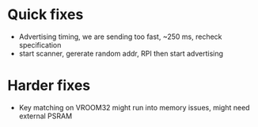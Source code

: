 
# Quick fixes

- Advertising timing, we are sending too fast, ~250 ms, recheck specification
- start scanner, gererate random addr, RPI then start advertising


# Harder fixes

- Key matching on VROOM32 might run into memory issues, might need external PSRAM
